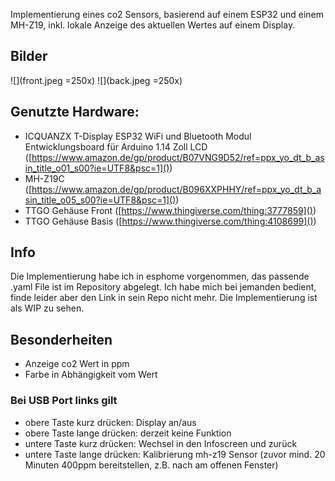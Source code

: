 Implementierung eines co2 Sensors, basierend auf einem ESP32 und einem MH-Z19, inkl. lokale Anzeige des aktuellen Wertes auf einem Display.

## Bilder
![](front.jpeg =250x)
![](back.jpeg =250x)

## Genutzte Hardware:
- ICQUANZX T-Display ESP32 WiFi und Bluetooth Modul Entwicklungsboard für Arduino 1.14 Zoll LCD ([https://www.amazon.de/gp/product/B07VNG9D52/ref=ppx_yo_dt_b_asin_title_o01_s00?ie=UTF8&psc=1]())
- MH-Z19C ([https://www.amazon.de/gp/product/B096XXPHHY/ref=ppx_yo_dt_b_asin_title_o05_s00?ie=UTF8&psc=1]())
- TTGO Gehäuse Front ([https://www.thingiverse.com/thing:3777859]())
- TTGO Gehäuse Basis ([https://www.thingiverse.com/thing:4108699]())

## Info
Die Implementierung habe ich in esphome vorgenommen, das passende .yaml File ist im Repository abgelegt. Ich habe mich bei jemanden bedient, finde leider aber den Link in sein Repo nicht mehr. Die Implementierung ist als WIP zu sehen.

## Besonderheiten
* Anzeige co2 Wert in ppm
* Farbe in Abhängigkeit vom Wert

### Bei USB Port links gilt
* obere Taste kurz drücken: Display an/aus
* obere Taste lange drücken: derzeit keine Funktion
* untere Taste kurz drücken: Wechsel in den Infoscreen und zurück
* untere Taste lange drücken: Kalibrierung mh-z19 Sensor (zuvor mind. 20 Minuten 400ppm bereitstellen, z.B. nach am offenen Fenster)
